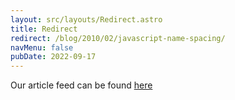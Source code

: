 ```yaml
---
layout: src/layouts/Redirect.astro
title: Redirect
redirect: /blog/2010/02/javascript-name-spacing/
navMenu: false
pubDate: 2022-09-17
---
```

<div>
Our article feed can be found <a href="/blog/2010/02/javascript-name-spacing/">here</a>
</div>
